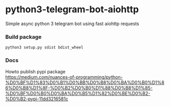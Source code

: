 # python3-telegram-bot-aiohttp
Simple async python 3 telegram bot using fast aiohttp requests


### Build package
```
python3 setup.py sdist bdist_wheel
```


### Docs
Howto publish pypi package  
https://medium.com/nuances-of-programming/python-%D0%BF%D1%83%D0%B1%D0%BB%D0%B8%D0%BA%D0%B0%D1%86%D0%B8%D1%8F-%D0%B2%D0%B0%D1%88%D0%B8%D1%85-%D0%BF%D0%B0%D0%BA%D0%B5%D1%82%D0%BE%D0%B2-%D0%B2-pypi-11dd3216581c  


